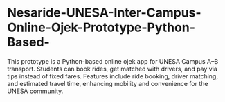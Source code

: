 # Nesaride-UNESA-Inter-Campus-Online-Ojek-Prototype-Python-Based-
This prototype is a Python-based online ojek app for UNESA Campus A–B transport. Students can book rides, get matched with drivers, and pay via tips instead of fixed fares. Features include ride booking, driver matching, and estimated travel time, enhancing mobility and convenience for the UNESA community.
